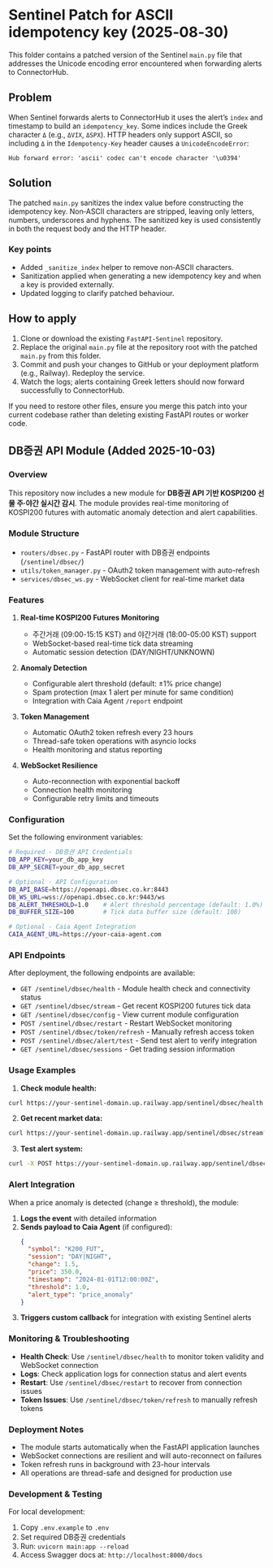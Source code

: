 # Sentinel Patch for ASCII idempotency key (2025‑08‑30)

This folder contains a patched version of the Sentinel `main.py` file that
addresses the Unicode encoding error encountered when forwarding alerts to
ConnectorHub.

## Problem

When Sentinel forwards alerts to ConnectorHub it uses the alert’s `index` and
timestamp to build an `idempotency_key`. Some indices include the Greek
character `Δ` (e.g., `ΔVIX`, `ΔSPX`). HTTP headers only support ASCII, so
including `Δ` in the `Idempotency‑Key` header causes a `UnicodeEncodeError`:

```
Hub forward error: 'ascii' codec can't encode character '\u0394'
```

## Solution

The patched `main.py` sanitizes the index value before constructing the
idempotency key. Non‑ASCII characters are stripped, leaving only letters,
numbers, underscores and hyphens. The sanitized key is used consistently in
both the request body and the HTTP header.

### Key points

* Added `_sanitize_index` helper to remove non‑ASCII characters.
* Sanitization applied when generating a new idempotency key and when a key is
  provided externally.
* Updated logging to clarify patched behaviour.

## How to apply

1. Clone or download the existing `FastAPI‑Sentinel` repository.
2. Replace the original `main.py` file at the repository root with the
   patched `main.py` from this folder.
3. Commit and push your changes to GitHub or your deployment platform (e.g.,
   Railway). Redeploy the service.
4. Watch the logs; alerts containing Greek letters should now forward
   successfully to ConnectorHub.

If you need to restore other files, ensure you merge this patch into your
current codebase rather than deleting existing FastAPI routes or worker code.

## DB증권 API Module (Added 2025-10-03)

### Overview

This repository now includes a new module for **DB증권 API 기반 KOSPI200 선물 주·야간 실시간 감시**. The module provides real-time monitoring of KOSPI200 futures with automatic anomaly detection and alert capabilities.

### Module Structure

- `routers/dbsec.py` - FastAPI router with DB증권 endpoints (`/sentinel/dbsec/`)
- `utils/token_manager.py` - OAuth2 token management with auto-refresh
- `services/dbsec_ws.py` - WebSocket client for real-time market data

### Features

1. **Real-time KOSPI200 Futures Monitoring**
   - 주간거래 (09:00-15:15 KST) and 야간거래 (18:00-05:00 KST) support
   - WebSocket-based real-time tick data streaming
   - Automatic session detection (DAY/NIGHT/UNKNOWN)

2. **Anomaly Detection**
   - Configurable alert threshold (default: ±1% price change)
   - Spam protection (max 1 alert per minute for same condition)
   - Integration with Caia Agent `/report` endpoint

3. **Token Management**
   - Automatic OAuth2 token refresh every 23 hours
   - Thread-safe token operations with asyncio locks
   - Health monitoring and status reporting

4. **WebSocket Resilience**
   - Auto-reconnection with exponential backoff
   - Connection health monitoring
   - Configurable retry limits and timeouts

### Configuration

Set the following environment variables:

```bash
# Required - DB증권 API Credentials
DB_APP_KEY=your_db_app_key
DB_APP_SECRET=your_db_app_secret

# Optional - API Configuration
DB_API_BASE=https://openapi.dbsec.co.kr:8443
DB_WS_URL=wss://openapi.dbsec.co.kr:9443/ws
DB_ALERT_THRESHOLD=1.0    # Alert threshold percentage (default: 1.0%)
DB_BUFFER_SIZE=100        # Tick data buffer size (default: 100)

# Optional - Caia Agent Integration
CAIA_AGENT_URL=https://your-caia-agent.com
```

### API Endpoints

After deployment, the following endpoints are available:

- `GET /sentinel/dbsec/health` - Module health check and connectivity status
- `GET /sentinel/dbsec/stream` - Get recent KOSPI200 futures tick data
- `GET /sentinel/dbsec/config` - View current module configuration
- `POST /sentinel/dbsec/restart` - Restart WebSocket monitoring
- `POST /sentinel/dbsec/token/refresh` - Manually refresh access token
- `POST /sentinel/dbsec/alert/test` - Send test alert to verify integration
- `GET /sentinel/dbsec/sessions` - Get trading session information

### Usage Examples

1. **Check module health:**
```bash
curl https://your-sentinel-domain.up.railway.app/sentinel/dbsec/health
```

2. **Get recent market data:**
```bash
curl https://your-sentinel-domain.up.railway.app/sentinel/dbsec/stream?limit=10
```

3. **Test alert system:**
```bash
curl -X POST https://your-sentinel-domain.up.railway.app/sentinel/dbsec/alert/test
```

### Alert Integration

When a price anomaly is detected (change ≥ threshold), the module:

1. **Logs the event** with detailed information
2. **Sends payload to Caia Agent** (if configured):
   ```json
   {
     "symbol": "K200_FUT",
     "session": "DAY|NIGHT",
     "change": 1.5,
     "price": 350.0,
     "timestamp": "2024-01-01T12:00:00Z",
     "threshold": 1.0,
     "alert_type": "price_anomaly"
   }
   ```
3. **Triggers custom callback** for integration with existing Sentinel alerts

### Monitoring & Troubleshooting

- **Health Check**: Use `/sentinel/dbsec/health` to monitor token validity and WebSocket connection
- **Logs**: Check application logs for connection status and alert events
- **Restart**: Use `/sentinel/dbsec/restart` to recover from connection issues
- **Token Issues**: Use `/sentinel/dbsec/token/refresh` to manually refresh tokens

### Deployment Notes

- The module starts automatically when the FastAPI application launches
- WebSocket connections are resilient and will auto-reconnect on failures
- Token refresh runs in background with 23-hour intervals
- All operations are thread-safe and designed for production use

### Development & Testing

For local development:

1. Copy `.env.example` to `.env`
2. Set required DB증권 credentials
3. Run: `uvicorn main:app --reload`
4. Access Swagger docs at: `http://localhost:8000/docs`
